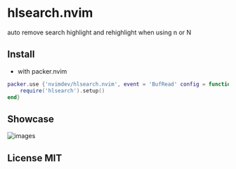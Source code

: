 # hlsearch.nvim
auto remove search highlight and rehighlight when using n or N

## Install

- with packer.nvim

```lua
packer.use {'nvimdev/hlsearch.nvim', event = 'BufRead' config = function()
    require('hlsearch').setup()
end}
```

## Showcase

![images](https://user-images.githubusercontent.com/41671631/202900349-8129cd13-6068-4c07-8e94-9f0cfd15e2df.gif)

## License MIT
